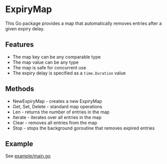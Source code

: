 # ExpiryMap

This Go package provides a map that automatically removes entries after a given expiry delay.

## Features

* The map key can be any comparable type
* The map value can be any type
* The map is safe for concurrent use
* The expiry delay is specified as a `time.Duration` value

## Methods

* NewExpiryMap - creates a new ExpiryMap
* Get, Set, Delete - standard map operations
* Len - returns the number of entries in the map
* Iterate - iterates over all entries in the map
* Clear - removes all entries from the map
* Stop - stops the background goroutine that removes expired entries

## Example

See [example/main.go](./example/main.go)
